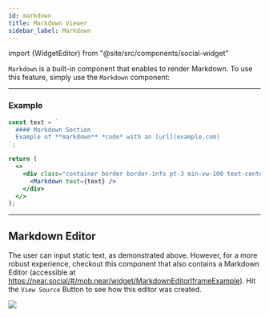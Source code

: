 ```yaml
---
id: markdown
title: Markdown Viewer
sidebar_label: Markdown
---
```


import {WidgetEditor} from "@site/src/components/social-widget"

`Markdown` is a built-in component that enables to render Markdown. To use this feature, simply use the `Markdown` component:

<hr class="subsection" />

### Example

<WidgetEditor id='1' height="200px">

```jsx
const text = `
  #### Markdown Section
  Example of **markdown** *code* with an [url](example.com)
`;

return (
  <>
    <div class="container border border-info pt-3 min-vw-100 text-center">
      <Markdown text={text} />
    </div>
  </>
);
```

</WidgetEditor>

---

## Markdown Editor
<!-- TODO: Create a widget -->
The user can input static text, as demonstrated above. However, for a more robust experience, checkout this component that also contains a Markdown Editor (accessible at https://near.social/#/mob.near/widget/MarkdownEditorIframeExample). Hit the `View Source` Button to see how this editor was created.

![](https://i.imgur.com/XJO8tEz.png)
